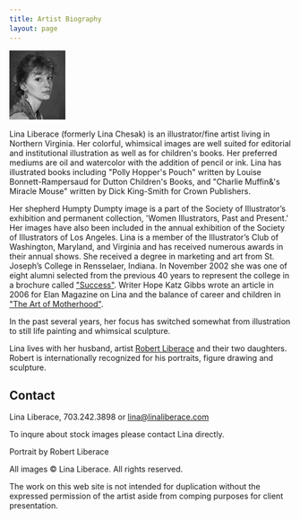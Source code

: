 ```yaml
---
title: Artist Biography
layout: page
---
```


![Portrait](/images/bioportrait.jpg)

Lina Liberace (formerly Lina Chesak) is an illustrator/fine artist living in Northern Virginia. Her colorful, whimsical images are well suited for editorial and institutional illustration as well as for children's books. Her preferred mediums are oil and watercolor with the addition of pencil or ink. Lina has illustrated books including "Polly Hopper's Pouch" written by Louise Bonnett-Rampersaud for Dutton Children's Books, and "Charlie Muffin&'s Miracle Mouse" written by Dick King-Smith for Crown Publishers.
   
Her shepherd Humpty Dumpty image is a part of the Society of Illustrator&#8217;s exhibition and permanent collection, 'Women Illustrators, Past and Present.' Her images have also been included in the annual exhibition of the Society of Illustrators of Los Angeles. Lina is a member of the Illustrator&#8217;s Club of Washington, Maryland, and Virginia and has received numerous awards in their annual shows. She received a degree in marketing and art from St. Joseph&#8217;s College in Rensselaer, Indiana. In November 2002 she was one of eight alumni selected from the previous 40 years to represent the college in a brochure called <a href="/SJCpage.html">"Success"</a>.  Writer Hope Katz Gibbs wrote an article in 2006 for Elan Magazine on Lina and the balance of career and children in <a href="http://hopegibbs.com/article/309/lina-liberace-the-art-of-motherhood-elan-magazine">"The Art of Motherhood"</a>.

In the past several years, her focus has switched somewhat from illustration to still life painting and whimsical sculpture.

Lina lives with her husband, artist <a href="http://www.robertliberace.com">Robert Liberace</a> and their two daughters. Robert is internationally recognized for his portraits, figure drawing and sculpture.

## Contact

Lina Liberace, 703.242.3898 or [lina@linaliberace.com](mailto:lina@linaliberace.com)

To inqure about stock images please contact Lina directly.

Portrait by Robert Liberace

All images &copy; Lina Liberace. All rights reserved.

The work on this web site is not intended for duplication without the expressed permission of the artist aside from comping purposes for client presentation.
